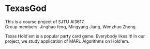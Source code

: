 # TexasGod
This is a course project of SJTU AI3617 \
Group members: Jinghao feng, Mingyang Jiang, Wenzhuo Zheng.

Texas Hold'em is a popular party card game. Everybody likes it!
In our project, we study application of MARL Algorithms on Hold'em.
